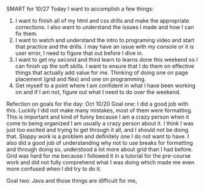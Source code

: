  SMART for 10/27  Today I want to accomplish a few things:
1. I want to finish all of my html and css drills and make the appropriate corrections. I also want to understand the issues I made and how I can fix them.
2. I want to watch and understand the intro to programing video and start that practice and the drills. I may have an issue with my console or it is user error, I need to figure that out before I dive in.
3. I want to get my second and third learn to learns done this weekend so I can finish up the soft skills. I want to ensure that I do them on effective things that actually add value for me. Thinking of doing one on page placement (grid and flex) and one on programming.
4. Get myself to a point where I am confident in what I have been working on and if I am not, figure out what I need to do over the weekend.  


Refection on goals for the day: Oct 10/20
Goal one: I did a good job with this. Luckily I did not make many mistakes, most of them were formatting. This is important and kind of funny because I am a crazy person when it come to being organized I am usually a crazy person about it. I think I was just too excited and trying to get through it all, and I should not be doing that.
Sloppy work is a problem and definitely one I do not want to have. I also did a good job of understanding why not to use breaks for formatting and through doing so, understood a lot more about grid than I had before. Grid was hard for me because I followed it in a tutorial for the pre-course work and did not fully comprehend what I was doing which made me even more confused when I did try to do it.

Goal two: Java and those things are difficult for me,
